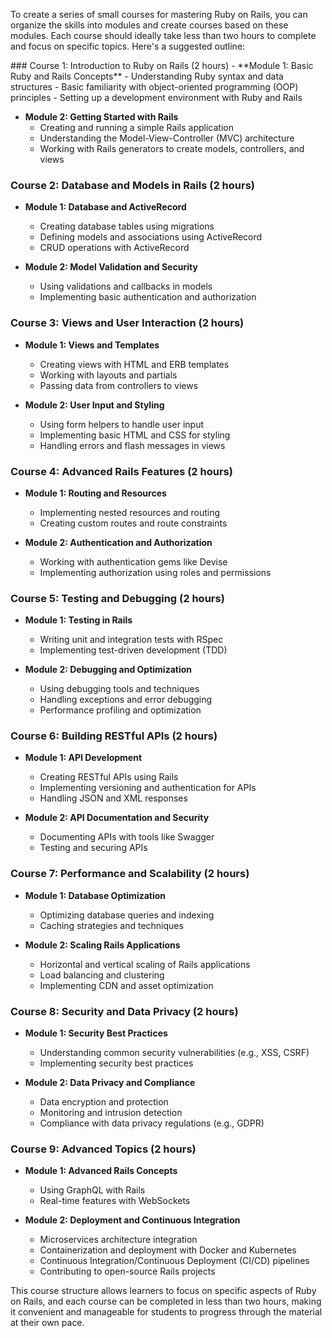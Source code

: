 To create a series of small courses for mastering Ruby on Rails, you can organize the skills into modules and create courses based on these modules. Each course should ideally take less than two hours to complete and focus on specific topics. Here's a suggested outline:

<div id="outline">
### Course 1: Introduction to Ruby on Rails (2 hours)
- **Module 1: Basic Ruby and Rails Concepts**
  - Understanding Ruby syntax and data structures
  - Basic familiarity with object-oriented programming (OOP) principles
  - Setting up a development environment with Ruby and Rails

- **Module 2: Getting Started with Rails**
  - Creating and running a simple Rails application
  - Understanding the Model-View-Controller (MVC) architecture
  - Working with Rails generators to create models, controllers, and views

### Course 2: Database and Models in Rails (2 hours)
- **Module 1: Database and ActiveRecord**
  - Creating database tables using migrations
  - Defining models and associations using ActiveRecord
  - CRUD operations with ActiveRecord

- **Module 2: Model Validation and Security**
  - Using validations and callbacks in models
  - Implementing basic authentication and authorization

### Course 3: Views and User Interaction (2 hours)
- **Module 1: Views and Templates**
  - Creating views with HTML and ERB templates
  - Working with layouts and partials
  - Passing data from controllers to views

- **Module 2: User Input and Styling**
  - Using form helpers to handle user input
  - Implementing basic HTML and CSS for styling
  - Handling errors and flash messages in views

### Course 4: Advanced Rails Features (2 hours)
- **Module 1: Routing and Resources**
  - Implementing nested resources and routing
  - Creating custom routes and route constraints

- **Module 2: Authentication and Authorization**
  - Working with authentication gems like Devise
  - Implementing authorization using roles and permissions

### Course 5: Testing and Debugging (2 hours)
- **Module 1: Testing in Rails**
  - Writing unit and integration tests with RSpec
  - Implementing test-driven development (TDD)

- **Module 2: Debugging and Optimization**
  - Using debugging tools and techniques
  - Handling exceptions and error debugging
  - Performance profiling and optimization

### Course 6: Building RESTful APIs (2 hours)
- **Module 1: API Development**
  - Creating RESTful APIs using Rails
  - Implementing versioning and authentication for APIs
  - Handling JSON and XML responses

- **Module 2: API Documentation and Security**
  - Documenting APIs with tools like Swagger
  - Testing and securing APIs

### Course 7: Performance and Scalability (2 hours)
- **Module 1: Database Optimization**
  - Optimizing database queries and indexing
  - Caching strategies and techniques

- **Module 2: Scaling Rails Applications**
  - Horizontal and vertical scaling of Rails applications
  - Load balancing and clustering
  - Implementing CDN and asset optimization

### Course 8: Security and Data Privacy (2 hours)
- **Module 1: Security Best Practices**
  - Understanding common security vulnerabilities (e.g., XSS, CSRF)
  - Implementing security best practices

- **Module 2: Data Privacy and Compliance**
  - Data encryption and protection
  - Monitoring and intrusion detection
  - Compliance with data privacy regulations (e.g., GDPR)

### Course 9: Advanced Topics (2 hours)
- **Module 1: Advanced Rails Concepts**
  - Using GraphQL with Rails
  - Real-time features with WebSockets

- **Module 2: Deployment and Continuous Integration**
  - Microservices architecture integration
  - Containerization and deployment with Docker and Kubernetes
  - Continuous Integration/Continuous Deployment (CI/CD) pipelines
  - Contributing to open-source Rails projects
</div>

This course structure allows learners to focus on specific aspects of Ruby on Rails, and each course can be completed in less than two hours, making it convenient and manageable for students to progress through the material at their own pace.